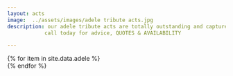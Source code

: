 ```yaml
---
layout: acts
image:  ../assets/images/adele tribute acts.jpg
description: our adele tribute acts are totally outstanding and capturethe true essence and soul of Adele atkins wonderful songs. these top female vocalists are a big hit wherever they perform. we take pride in being able to offer these tribute acts as completely professional shows including fully programmed lighting, professional backdrops,  and state of the art equipment, making these the perfect Adele Tribute Acts to book for your venue. <hr>
            call today for advice, QUOTES & AVAILABILITY

---
```


<div class="row mt-4 mb-4">
  {% for item in site.data.adele %}
    <div class="col-md-4 mb-5 mt-5">
      <div class="card border-0 shadow h-100">
        <a href="/acts/{{ item.title | slugify }}">
          <img class="card-img-top" src="{{ item.image_src }}" alt="" />
        </a>
         <!-- <div class="card-body">
          <p class="card-text">{{ item.description }}</p>
        </div> -->
      </div>
    </div>
  {% endfor %}
</div>
